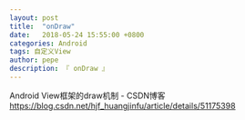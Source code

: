 ```yaml
---
layout: post
title:  "onDraw"
date:   2018-05-24 15:55:00 +0800
categories: Android
tags: 自定义View
author: pepe
description: 『 onDraw 』
---
```



Android View框架的draw机制 - CSDN博客
https://blog.csdn.net/hjf_huangjinfu/article/details/51175398